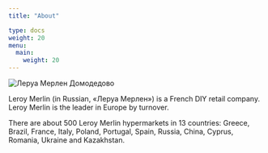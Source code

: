 ```yaml
---
title: "About"

type: docs
weight: 20
menu:
  main:
    weight: 20
---
```


![Леруа Мерлен Домодедово](https://res.cloudinary.com/lmru-test/image/upload/elbrus/images/%D0%BC%D0%B0%D0%B3%D0%B0%D0%B7%D0%B8%D0%BD%D1%8B/%D1%84%D0%BE%D1%82%D0%BE%D0%B3%D1%80%D0%B0%D1%84%D0%B8%D0%B8-%D1%84%D0%B0%D1%81%D0%B0%D0%B4%D0%BE%D0%B2/moskva-domodedovo_facade.jpg)

Leroy Merlin (in Russian, «Леруа Мерлен») is a French DIY retail company. Leroy Merlin is the leader in Europe by turnover.

There are about 500 Leroy Merlin hypermarkets in 13 countries: Greece, Brazil, France, Italy, Poland, Portugal, Spain, Russia, China, Cyprus, Romania, Ukraine and Kazakhstan.